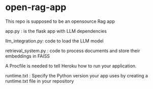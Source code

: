 # open-rag-app
This repo is supposed to be an opensource Rag app

app.py : is the flask app with LLM dependencies

llm_integration.py: code to load the LLM model

retrieval_system.py : code to process documents and store their embeddings in FAISS

A Procfile is needed to tell Heroku how to run your application.

runtime.txt : Specify the Python version your app uses by creating a runtime.txt file in your repository
